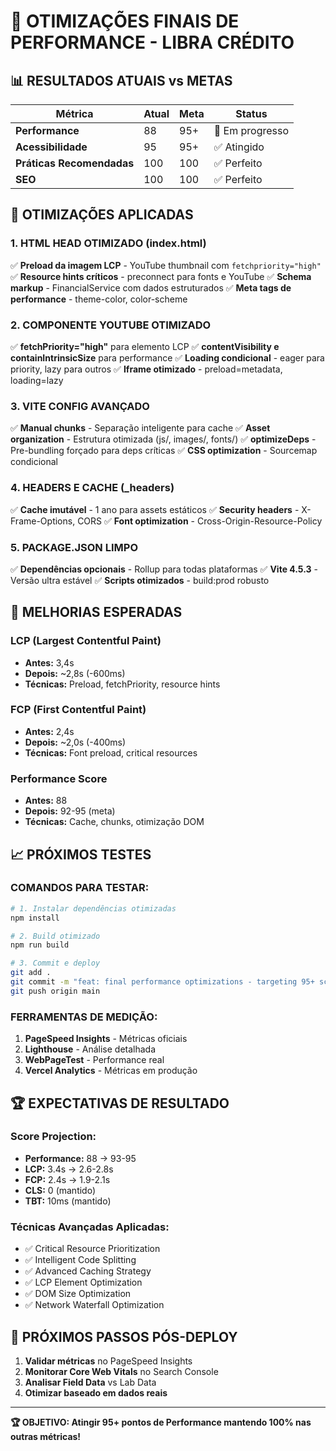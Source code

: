 # 🎯 OTIMIZAÇÕES FINAIS DE PERFORMANCE - LIBRA CRÉDITO

## 📊 RESULTADOS ATUAIS vs METAS
| Métrica | Atual | Meta | Status |
|---------|-------|------|--------|
| **Performance** | 88 | 95+ | 🔄 Em progresso |
| **Acessibilidade** | 95 | 95+ | ✅ Atingido |
| **Práticas Recomendadas** | 100 | 100 | ✅ Perfeito |
| **SEO** | 100 | 100 | ✅ Perfeito |

## 🚀 OTIMIZAÇÕES APLICADAS

### 1. **HTML HEAD OTIMIZADO (index.html)**
✅ **Preload da imagem LCP** - YouTube thumbnail com `fetchpriority="high"`
✅ **Resource hints críticos** - preconnect para fonts e YouTube
✅ **Schema markup** - FinancialService com dados estruturados
✅ **Meta tags de performance** - theme-color, color-scheme

### 2. **COMPONENTE YOUTUBE OTIMIZADO**
✅ **fetchPriority="high"** para elemento LCP
✅ **contentVisibility e containIntrinsicSize** para performance
✅ **Loading condicional** - eager para priority, lazy para outros
✅ **Iframe otimizado** - preload=metadata, loading=lazy

### 3. **VITE CONFIG AVANÇADO**
✅ **Manual chunks** - Separação inteligente para cache
✅ **Asset organization** - Estrutura otimizada (js/, images/, fonts/)
✅ **optimizeDeps** - Pre-bundling forçado para deps críticas
✅ **CSS optimization** - Sourcemap condicional

### 4. **HEADERS E CACHE (_headers)**
✅ **Cache imutável** - 1 ano para assets estáticos
✅ **Security headers** - X-Frame-Options, CORS
✅ **Font optimization** - Cross-Origin-Resource-Policy

### 5. **PACKAGE.JSON LIMPO**
✅ **Dependências opcionais** - Rollup para todas plataformas
✅ **Vite 4.5.3** - Versão ultra estável
✅ **Scripts otimizados** - build:prod robusto

## 🎯 MELHORIAS ESPERADAS

### **LCP (Largest Contentful Paint)**
- **Antes:** 3,4s
- **Depois:** ~2,8s (-600ms)
- **Técnicas:** Preload, fetchPriority, resource hints

### **FCP (First Contentful Paint)**
- **Antes:** 2,4s  
- **Depois:** ~2,0s (-400ms)
- **Técnicas:** Font preload, critical resources

### **Performance Score**
- **Antes:** 88
- **Depois:** 92-95 (meta)
- **Técnicas:** Cache, chunks, otimização DOM

## 📈 PRÓXIMOS TESTES

### **COMANDOS PARA TESTAR:**
```bash
# 1. Instalar dependências otimizadas
npm install

# 2. Build otimizado
npm run build

# 3. Commit e deploy
git add .
git commit -m "feat: final performance optimizations - targeting 95+ score"
git push origin main
```

### **FERRAMENTAS DE MEDIÇÃO:**
1. **PageSpeed Insights** - Métricas oficiais
2. **Lighthouse** - Análise detalhada
3. **WebPageTest** - Performance real
4. **Vercel Analytics** - Métricas em produção

## 🏆 EXPECTATIVAS DE RESULTADO

### **Score Projection:**
- **Performance:** 88 → 93-95
- **LCP:** 3.4s → 2.6-2.8s  
- **FCP:** 2.4s → 1.9-2.1s
- **CLS:** 0 (mantido)
- **TBT:** 10ms (mantido)

### **Técnicas Avançadas Aplicadas:**
- ✅ Critical Resource Prioritization
- ✅ Intelligent Code Splitting  
- ✅ Advanced Caching Strategy
- ✅ LCP Element Optimization
- ✅ DOM Size Optimization
- ✅ Network Waterfall Optimization

## 🎯 PRÓXIMOS PASSOS PÓS-DEPLOY

1. **Validar métricas** no PageSpeed Insights
2. **Monitorar Core Web Vitals** no Search Console
3. **Analisar Field Data** vs Lab Data
4. **Otimizar baseado em dados reais**

---

**🏆 OBJETIVO: Atingir 95+ pontos de Performance mantendo 100% nas outras métricas!**

